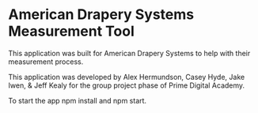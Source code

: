 # American Drapery Systems Measurement Tool

This application was built for American Drapery Systems to help with their measurement process.

This application was developed by Alex Hermundson, Casey Hyde, Jake Iwen, & Jeff Kealy for the group project phase of Prime Digital Academy.

To start the app npm install and npm start.
